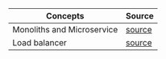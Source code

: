 | Concepts | Source |
| --------  | ----- |
| Monoliths and Microservice | [source](/high-level-design/01_monoliths_vs_microservices/) |
| Load balancer | [source](/high-level-design/02_load_balancer/) |